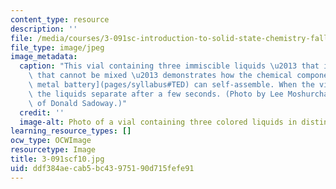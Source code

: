 ```yaml
---
content_type: resource
description: ''
file: /media/courses/3-091sc-introduction-to-solid-state-chemistry-fall-2010/ddf384aecab5bc43975190d715fefe91_3-091scf10.jpg
file_type: image/jpeg
image_metadata:
  caption: "This vial containing three immiscible liquids \u2013 that is, liquids\
    \ that cannot be mixed \u2013 demonstrates how the chemical components of a [liquid\
    \ metal battery](pages/syllabus#TED) can self-assemble. When the vial is shaken,\
    \ the liquids separate after a few seconds. (Photo by Lee Moshurchak, courtesy\
    \ of Donald Sadoway.)"
  credit: ''
  image-alt: Photo of a vial containing three colored liquids in distinct layers.
learning_resource_types: []
ocw_type: OCWImage
resourcetype: Image
title: 3-091scf10.jpg
uid: ddf384ae-cab5-bc43-9751-90d715fefe91
---
```

